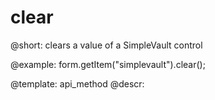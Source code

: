 clear
=============

@short: clears a value of a SimpleVault control





@example:
form.getItem("simplevault").clear();


@template: api_method
@descr:


